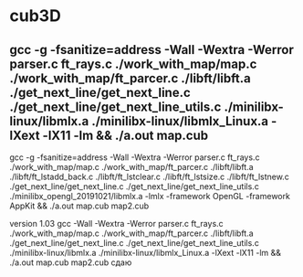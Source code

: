 # cub3D
## gcc -g -fsanitize=address -Wall -Wextra -Werror parser.c ft_rays.c ./work_with_map/map.c ./work_with_map/ft_parcer.c  ./libft/libft.a ./get_next_line/get_next_line.c ./get_next_line/get_next_line_utils.c  ./minilibx-linux/libmlx.a ./minilibx-linux/libmlx_Linux.a -lXext -lX11 -lm && ./a.out map.cub


gcc -g -fsanitize=address -Wall -Wextra -Werror parser.c ft_rays.c ./work_with_map/map.c ./work_with_map/ft_parcer.c  ./libft/libft.a ./libft/ft_lstadd_back.c ./libft/ft_lstclear.c  ./libft/ft_lstsize.c ./libft/ft_lstnew.c ./get_next_line/get_next_line.c ./get_next_line/get_next_line_utils.c  ./minilibx_opengl_20191021/libmlx.a   -lmlx -framework OpenGL -framework AppKit && ./a.out map.cub map2.cub




version 1.03
gcc  -Wall -Wextra -Werror parser.c ft_rays.c  ./work_with_map/map.c ./work_with_map/ft_parcer.c  ./libft/libft.a ./get_next_line/get_next_line.c ./get_next_line/get_next_line_utils.c  ./minilibx-linux/libmlx.a ./minilibx-linux/libmlx_Linux.a -lXext -lX11 -lm && ./a.out map.cub map2.cub
 сдаю
